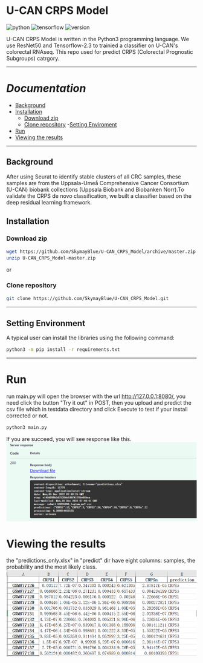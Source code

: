 # U-CAN CRPS Model
![python](https://img.shields.io/badge/Python%20tested-3.9.x%20-blue)
![tensorflow](https://img.shields.io/badge/tensorflow%20tested-2.9.x%20-blue)
![version](https://img.shields.io/badge/version-v.1.0.0-blue)

U-CAN CRPS Model is written in the Python3 programming language. We use ResNet50 and Tensorflow-2.3 to trainied a classifier on U-CAN's colorectal RNAseq. This repo used for predict CRPS (Colorectal Prognostic Subgroups) catrgory.


---

# _Documentation_

- [Background](#Background)
- [Installation](#installation)
  - [Download zip](#Download-zip)
  - [Clone repository](#Clone-repository)
-[Setting Enviroment](#Setting-Enviroment)
- [Run](#run)
- [Viewing the results](#viewing-the-results)

---
## Background
After using Seurat to identify stable clusters of all CRC samples, these samples are from the Uppsala-Umeå Comprehensive Cancer Consortium (U-CAN) biobank collections (Uppsala Biobank and Biobanken Norr).To validate the CRPS de novo classification, we built a classifier based on the deep residual learning framework.
## Installation

### Download zip
```bash
wget https://github.com/SkymayBlue/U-CAN_CRPS_Model/archive/master.zip
unzip U-CAN_CRPS_Model-master.zip
```
or
### Clone repository
```bash
git clone https://github.com/SkymayBlue/U-CAN_CRPS_Model.git
```

---

## Setting Environment
A typical user can install the libraries using the following command:
``` bash
python3 -m pip install -r requirements.txt
```

---

# Run
run main.py will open the browser with the url http://127.0.0.1:8080/, you need click the button "Try it out" in POST, then you upload and predict the csv file which in testdata directory and click Execute to test if your install corrected or not. 
```bash
python3 main.py
```
If you are succeed, you will see response like this.![response](img/img_2.png)

# Viewing the results
the "predictions_only.xlsx" in "predict" dir have eight columns: samples, the probability and the most likely class.![result](img/img_3.png)